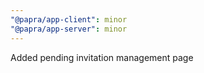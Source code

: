 ```yaml
---
"@papra/app-client": minor
"@papra/app-server": minor
---
```


Added pending invitation management page
